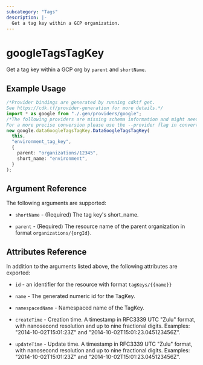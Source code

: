 ```yaml
---
subcategory: "Tags"
description: |-
  Get a tag key within a GCP organization.
---
```


# googleTagsTagKey

Get a tag key within a GCP org by `parent` and `shortName`.

## Example Usage

```typescript
/*Provider bindings are generated by running cdktf get.
See https://cdk.tf/provider-generation for more details.*/
import * as google from "./.gen/providers/google";
/*The following providers are missing schema information and might need manual adjustments to synthesize correctly: google.
For a more precise conversion please use the --provider flag in convert.*/
new google.dataGoogleTagsTagKey.DataGoogleTagsTagKey(
  this,
  "environment_tag_key",
  {
    parent: "organizations/12345",
    short_name: "environment",
  }
);

```

## Argument Reference

The following arguments are supported:

*   `shortName` - (Required) The tag key's short\_name.

*   `parent` - (Required) The resource name of the parent organization in format `organizations/{orgId}`.

## Attributes Reference

In addition to the arguments listed above, the following attributes are exported:

*   `id` - an identifier for the resource with format `tagKeys/{{name}}`

*   `name` -
    The generated numeric id for the TagKey.

*   `namespacedName` -
    Namespaced name of the TagKey.

*   `createTime` -
    Creation time.
    A timestamp in RFC3339 UTC "Zulu" format, with nanosecond resolution and up to nine fractional digits. Examples: "2014-10-02T15:01:23Z" and "2014-10-02T15:01:23.045123456Z".

*   `updateTime` -
    Update time.
    A timestamp in RFC3339 UTC "Zulu" format, with nanosecond resolution and up to nine fractional digits. Examples: "2014-10-02T15:01:23Z" and "2014-10-02T15:01:23.045123456Z".
